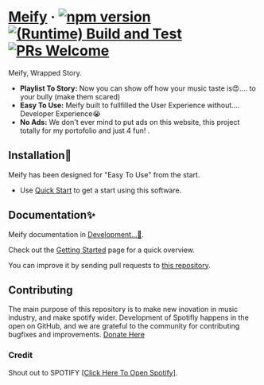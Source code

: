 # [Meify](https://react.dev/) &middot; [![npm version](https://img.shields.io/npm/v/react.svg?style=flat)](https://www.npmjs.com/package/react) [![(Runtime) Build and Test](https://github.com/facebook/react/actions/workflows/runtime_build_and_test.yml/badge.svg)](https://github.com/facebook/react/actions/workflows/runtime_build_and_test.yml) [![PRs Welcome](https://img.shields.io/badge/PRs-welcome-brightgreen.svg)](https://legacy.reactjs.org/docs/how-to-contribute.html#your-first-pull-request)

Meify, Wrapped Story.

- **Playlist To Story:** Now you can show off how your music taste is😍.... to your bully (make them scared)
- **Easy To Use:** Meify built to fullfilled the User Experience without.... Developer Experience😭
- **No Ads:** We don't ever mind to put ads on this website, this project totally for my portofolio and just 4 fun! .

## Installation🚀

Meify has been designed for "Easy To Use" from the start.

- Use [Quick Start](https://youtube.com) to get a start using this software.

## Documentation✨

Meify documentation in [Development...🏡](https://youtube.com/).

Check out the [Getting Started](https://meify.vercel.app) page for a quick overview.

You can improve it by sending pull requests to [this repository](https://github.com/Pashyaaaa/meify).

## Contributing

The main purpose of this repository is to make new inovation in music industry, and make spotify wider. Development of Spotifly happens in the open on GitHub, and we are grateful to the community for contributing bugfixes and improvements.
[Donate Here](https://saweria.co/Vyanz)

### Credit

Shout out to SPOTIFY [[Click Here To Open Spotify]](https://open.spotify.com).
